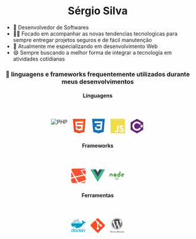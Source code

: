 <h1 align="center">Sérgio Silva</h1>

- 🔭 Desenvolvedor de Softwares
- 👩‍💻 Focado em acompanhar as novas tendencias tecnologicas para sempre entregar projetos seguros e de fácil manutenção
- 🌱 Atualmente me especializando em desenvolvimento Web
- 😄 Sempre buscando a melhor forma de integrar a tecnologia em atividades cotidianas


<h3 align="center">🧰 linguagens e frameworks frequentemente utilizados durante meus desenvolvimentos</h3>

<h4 align="center">Linguagens</h4>
<br>
<p align="center">
<img src="https://raw.githubusercontent.com/jmnote/z-icons/master/svg/php.svg" alt="PHP" height="40" style="vertical-align:top; margin:4px">
<img src="https://raw.githubusercontent.com/devicons/devicon/55609aa5bd817ff167afce0d965585c92040787a/icons/html5/html5-original.svg" alt="HTML" height="40" style="vertical-align:top; margin:4px">
<img src="https://raw.githubusercontent.com/devicons/devicon/55609aa5bd817ff167afce0d965585c92040787a/icons/css3/css3-plain.svg" alt="CSS" height="40" style="vertical-align:top; margin:4px">
<img src="https://raw.githubusercontent.com/devicons/devicon/55609aa5bd817ff167afce0d965585c92040787a/icons/javascript/javascript-plain.svg" alt="JS" height="40" style="vertical-align:top; margin:4px">
<img src="https://raw.githubusercontent.com/devicons/devicon/55609aa5bd817ff167afce0d965585c92040787a/icons/csharp/csharp-plain.svg" alt="CS" height="40" style="vertical-align:top; margin:4px">
</p>

<h4 align="center">Frameworks</h4>
<br>
<p align="center">
<img src="https://raw.githubusercontent.com/devicons/devicon/55609aa5bd817ff167afce0d965585c92040787a/icons/laravel/laravel-plain.svg" alt="Laravel" height="40" style="vertical-align:top; margin:4px">
<img src="https://raw.githubusercontent.com/devicons/devicon/55609aa5bd817ff167afce0d965585c92040787a/icons/vuejs/vuejs-original.svg" alt="Vuejs" height="40" style="vertical-align:top; margin:4px">
<img src="https://raw.githubusercontent.com/devicons/devicon/55609aa5bd817ff167afce0d965585c92040787a/icons/nodejs/nodejs-plain-wordmark.svg" alt="Nodejs" height="40" style="vertical-align:top; margin:4px">
</p>

<h4 align="center">Ferramentas</h4>
<br>
<p align="center">
<img src="https://raw.githubusercontent.com/devicons/devicon/55609aa5bd817ff167afce0d965585c92040787a/icons/docker/docker-plain-wordmark.svg" alt="Docker" height="40" style="vertical-align:top; margin:4px">
<img src="https://raw.githubusercontent.com/devicons/devicon/55609aa5bd817ff167afce0d965585c92040787a/icons/git/git-original.svg" alt="Git" height="40" style="vertical-align:top; margin:4px">
<img src="https://raw.githubusercontent.com/devicons/devicon/55609aa5bd817ff167afce0d965585c92040787a/icons/wordpress/wordpress-original.svg" alt="WP" height="40" style="vertical-align:top; margin:4px">
</p>
